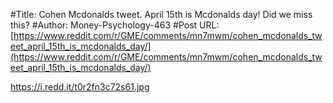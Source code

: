 #Title: Cohen Mcdonalds tweet. April 15th is Mcdonalds day! Did we miss this?
#Author: Money-Psychology-463
#Post URL: [https://www.reddit.com/r/GME/comments/mn7mwm/cohen_mcdonalds_tweet_april_15th_is_mcdonalds_day/](https://www.reddit.com/r/GME/comments/mn7mwm/cohen_mcdonalds_tweet_april_15th_is_mcdonalds_day/)


https://i.redd.it/t0r2fn3c72s61.jpg
